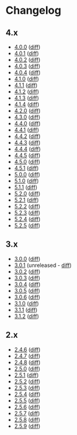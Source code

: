 # Changelog

## 4.x

- [4.0.0](changes/4.0.0.md) ([diff](https://github.com/nuxeo/nuxeo-drive/compare/release-3.1.2...release-4.0.0))
- [4.0.1](changes/4.0.1.md) ([diff](https://github.com/nuxeo/nuxeo-drive/compare/release-4.0.0...release-4.0.1))
- [4.0.2](changes/4.0.2.md) ([diff](https://github.com/nuxeo/nuxeo-drive/compare/release-4.0.1...release-4.0.2))
- [4.0.3](changes/4.0.3.md) ([diff](https://github.com/nuxeo/nuxeo-drive/compare/release-4.0.2...release-4.0.3))
- [4.0.4](changes/4.0.4.md) ([diff](https://github.com/nuxeo/nuxeo-drive/compare/release-4.0.3...release-4.0.4))
- [4.1.0](changes/4.1.0.md) ([diff](https://github.com/nuxeo/nuxeo-drive/compare/release-4.0.4...release-4.1.0))
- [4.1.1](changes/4.1.1.md) ([diff](https://github.com/nuxeo/nuxeo-drive/compare/release-4.1.0...release-4.1.1))
- [4.1.2](changes/4.1.2.md) ([diff](https://github.com/nuxeo/nuxeo-drive/compare/release-4.1.1...release-4.1.2))
- [4.1.3](changes/4.1.3.md) ([diff](https://github.com/nuxeo/nuxeo-drive/compare/release-4.1.2...release-4.1.3))
- [4.1.4](changes/4.1.4.md) ([diff](https://github.com/nuxeo/nuxeo-drive/compare/release-4.1.3...release-4.1.4))
- [4.2.0](changes/4.2.0.md) ([diff](https://github.com/nuxeo/nuxeo-drive/compare/release-4.1.4...release-4.2.0))
- [4.3.0](changes/4.3.0.md) ([diff](https://github.com/nuxeo/nuxeo-drive/compare/release-4.2.0...release-4.3.0))
- [4.4.0](changes/4.4.0.md) ([diff](https://github.com/nuxeo/nuxeo-drive/compare/release-4.4.0...release-4.3.0))
- [4.4.1](changes/4.4.1.md) ([diff](https://github.com/nuxeo/nuxeo-drive/compare/release-4.4.0...release-4.4.1))
- [4.4.2](changes/4.4.2.md) ([diff](https://github.com/nuxeo/nuxeo-drive/compare/release-4.4.1...release-4.4.2))
- [4.4.3](changes/4.4.3.md) ([diff](https://github.com/nuxeo/nuxeo-drive/compare/release-4.4.2...release-4.4.3))
- [4.4.4](changes/4.4.4.md) ([diff](https://github.com/nuxeo/nuxeo-drive/compare/release-4.4.3...release-4.4.4))
- [4.4.5](changes/4.4.5.md) ([diff](https://github.com/nuxeo/nuxeo-drive/compare/release-4.4.4...release-4.4.5))
- [4.5.0](changes/4.5.0.md) ([diff](https://github.com/nuxeo/nuxeo-drive/compare/release-4.4.5...release-4.5.0))
- [4.5.1](changes/4.5.1.md) ([diff](https://github.com/nuxeo/nuxeo-drive/compare/release-4.5.0...release-4.5.1))
- [5.0.0](changes/5.0.0.md) ([diff](https://github.com/nuxeo/nuxeo-drive/compare/release-4.5.1...release-5.0.0))
- [5.1.0](changes/5.1.0.md) ([diff](https://github.com/nuxeo/nuxeo-drive/compare/release-5.0.0...release-5.1.0))
- [5.1.1](changes/5.1.1.md) ([diff](https://github.com/nuxeo/nuxeo-drive/compare/release-5.1.0...release-5.1.1))
- [5.2.0](changes/5.2.0.md) ([diff](https://github.com/nuxeo/nuxeo-drive/compare/release-5.1.1...release-5.2.0))
- [5.2.1](changes/5.2.1.md) ([diff](https://github.com/nuxeo/nuxeo-drive/compare/release-5.2.0...release-5.2.1))
- [5.2.2](changes/5.2.2.md) ([diff](https://github.com/nuxeo/nuxeo-drive/compare/release-5.2.1...release-5.2.2))
- [5.2.3](changes/5.2.3.md) ([diff](https://github.com/nuxeo/nuxeo-drive/compare/release-5.2.2...release-5.2.3))
- [5.2.4](changes/5.2.4.md) ([diff](https://github.com/nuxeo/nuxeo-drive/compare/release-5.2.3...release-5.2.4))
- [5.2.5](changes/5.2.5.md) ([diff](https://github.com/nuxeo/nuxeo-drive/compare/release-5.2.4...master))

## 3.x

- [3.0.0](changes/3.0.0.md) ([diff](https://github.com/nuxeo/nuxeo-drive/compare/release-2.5.9...release-3.0.0))
- [3.0.1](changes/3.0.1.md) (unreleased - [diff](https://github.com/nuxeo/nuxeo-drive/compare/release-3.0.0...release-3.0.1))
- [3.0.2](changes/3.0.2.md) ([diff](https://github.com/nuxeo/nuxeo-drive/compare/release-3.0.1...release-3.0.2))
- [3.0.3](changes/3.0.3.md) ([diff](https://github.com/nuxeo/nuxeo-drive/compare/release-3.0.2...release-3.0.3))
- [3.0.4](changes/3.0.4.md) ([diff](https://github.com/nuxeo/nuxeo-drive/compare/release-3.0.3...release-3.0.4))
- [3.0.5](changes/3.0.5.md) ([diff](https://github.com/nuxeo/nuxeo-drive/compare/release-3.0.4...release-3.0.5))
- [3.0.6](changes/3.0.6.md) ([diff](https://github.com/nuxeo/nuxeo-drive/compare/release-3.0.5...release-3.0.6))
- [3.1.0](changes/3.1.0.md) ([diff](https://github.com/nuxeo/nuxeo-drive/compare/release-3.0.6...release-3.1.0))
- [3.1.1](changes/3.1.1.md) ([diff](https://github.com/nuxeo/nuxeo-drive/compare/release-3.1.0...release-3.1.1))
- [3.1.2](changes/3.1.2.md) ([diff](https://github.com/nuxeo/nuxeo-drive/compare/release-3.1.1...release-3.1.2))

## 2.x

- [2.4.6](changes/2.4.6.md) ([diff](https://github.com/nuxeo/nuxeo-drive/compare/release-2.4.6...release-2.1.1221))
- [2.4.7](changes/2.4.7.md) ([diff](https://github.com/nuxeo/nuxeo-drive/compare/release-2.4.6...release-2.4.7))
- [2.4.8](changes/2.4.8.md) ([diff](https://github.com/nuxeo/nuxeo-drive/compare/release-2.4.7...release-2.4.8))
- [2.5.0](changes/2.5.0.md) ([diff](https://github.com/nuxeo/nuxeo-drive/compare/release-2.4.8...release-2.5.0))
- [2.5.1](changes/2.5.1.md) ([diff](https://github.com/nuxeo/nuxeo-drive/compare/release-2.5.0...release-2.5.1))
- [2.5.2](changes/2.5.2.md) ([diff](https://github.com/nuxeo/nuxeo-drive/compare/release-2.5.1...release-2.5.2))
- [2.5.3](changes/2.5.3.md) ([diff](https://github.com/nuxeo/nuxeo-drive/compare/release-2.5.2...release-2.5.3))
- [2.5.4](changes/2.5.4.md) ([diff](https://github.com/nuxeo/nuxeo-drive/compare/release-2.5.3...release-2.5.4))
- [2.5.5](changes/2.5.5.md) ([diff](https://github.com/nuxeo/nuxeo-drive/compare/release-2.5.4...release-2.5.5))
- [2.5.6](changes/2.5.6.md) ([diff](https://github.com/nuxeo/nuxeo-drive/compare/release-2.5.5...release-2.5.6))
- [2.5.7](changes/2.5.7.md) ([diff](https://github.com/nuxeo/nuxeo-drive/compare/release-2.5.6...release-2.5.7))
- [2.5.8](changes/2.5.8.md) ([diff](https://github.com/nuxeo/nuxeo-drive/compare/release-2.5.7...release-2.5.8))
- [2.5.9](changes/2.5.9.md) ([diff](https://github.com/nuxeo/nuxeo-drive/compare/release-2.5.8...release-2.5.9))
